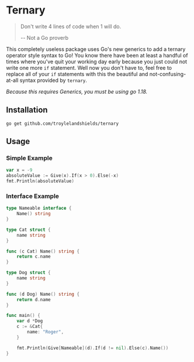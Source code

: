 # Ternary

> 
> Don't write 4 lines of code when 1 will do.
> 
> -- Not a Go proverb

This completely useless package uses Go's new generics to add a ternary operator style syntax to Go! You know there have been at least a handful of times where you've quit your working day early because you just could not write one more `if` statement. Well now you don't have to, feel free to replace all of your `if` statements with this the beautiful and not-confusing-at-all syntax provided by `ternary`.

_Because this requires Generics, you must be using go 1.18._

## Installation

`go get github.com/troylelandshields/ternary`

## Usage

### Simple Example
```go
var x = -9
absoluteValue := Give(x).If(x > 0).Else(-x)
fmt.Println(absoluteValue)
```

### Interface Example
```go
type Nameable interface {
    Name() string
}

type Cat struct {
    name string
}

func (c Cat) Name() string {
    return c.name
}

type Dog struct {
    name string
}

func (d Dog) Name() string {
    return d.name
}

func main() {
	var d *Dog
	c := &Cat{
		name: "Roger",
	}

	fmt.Println(Give[Nameable](d).If(d != nil).Else(c).Name())
}
```
